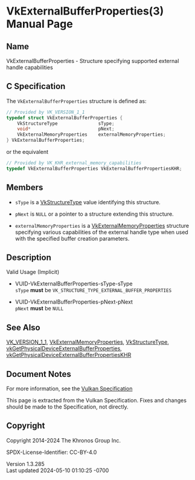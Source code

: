 # VkExternalBufferProperties(3) Manual Page

## Name

VkExternalBufferProperties - Structure specifying supported external
handle capabilities



## <a href="#_c_specification" class="anchor"></a>C Specification

The `VkExternalBufferProperties` structure is defined as:

``` c
// Provided by VK_VERSION_1_1
typedef struct VkExternalBufferProperties {
    VkStructureType               sType;
    void*                         pNext;
    VkExternalMemoryProperties    externalMemoryProperties;
} VkExternalBufferProperties;
```

or the equivalent

``` c
// Provided by VK_KHR_external_memory_capabilities
typedef VkExternalBufferProperties VkExternalBufferPropertiesKHR;
```

## <a href="#_members" class="anchor"></a>Members

- `sType` is a [VkStructureType](https://registry.khronos.org/vulkan/specs/1.3-extensions/man/html/VkStructureType.html) value identifying
  this structure.

- `pNext` is `NULL` or a pointer to a structure extending this
  structure.

- `externalMemoryProperties` is a
  [VkExternalMemoryProperties](https://registry.khronos.org/vulkan/specs/1.3-extensions/man/html/VkExternalMemoryProperties.html)
  structure specifying various capabilities of the external handle type
  when used with the specified buffer creation parameters.

## <a href="#_description" class="anchor"></a>Description

Valid Usage (Implicit)

- <a href="#VUID-VkExternalBufferProperties-sType-sType"
  id="VUID-VkExternalBufferProperties-sType-sType"></a>
  VUID-VkExternalBufferProperties-sType-sType  
  `sType` **must** be `VK_STRUCTURE_TYPE_EXTERNAL_BUFFER_PROPERTIES`

- <a href="#VUID-VkExternalBufferProperties-pNext-pNext"
  id="VUID-VkExternalBufferProperties-pNext-pNext"></a>
  VUID-VkExternalBufferProperties-pNext-pNext  
  `pNext` **must** be `NULL`

## <a href="#_see_also" class="anchor"></a>See Also

[VK_VERSION_1_1](https://registry.khronos.org/vulkan/specs/1.3-extensions/man/html/VK_VERSION_1_1.html),
[VkExternalMemoryProperties](https://registry.khronos.org/vulkan/specs/1.3-extensions/man/html/VkExternalMemoryProperties.html),
[VkStructureType](https://registry.khronos.org/vulkan/specs/1.3-extensions/man/html/VkStructureType.html),
[vkGetPhysicalDeviceExternalBufferProperties](https://registry.khronos.org/vulkan/specs/1.3-extensions/man/html/vkGetPhysicalDeviceExternalBufferProperties.html),
[vkGetPhysicalDeviceExternalBufferPropertiesKHR](https://registry.khronos.org/vulkan/specs/1.3-extensions/man/html/vkGetPhysicalDeviceExternalBufferPropertiesKHR.html)

## <a href="#_document_notes" class="anchor"></a>Document Notes

For more information, see the <a
href="https://registry.khronos.org/vulkan/specs/1.3-extensions/html/vkspec.html#VkExternalBufferProperties"
target="_blank" rel="noopener">Vulkan Specification</a>

This page is extracted from the Vulkan Specification. Fixes and changes
should be made to the Specification, not directly.

## <a href="#_copyright" class="anchor"></a>Copyright

Copyright 2014-2024 The Khronos Group Inc.

SPDX-License-Identifier: CC-BY-4.0

Version 1.3.285  
Last updated 2024-05-10 01:10:25 -0700
